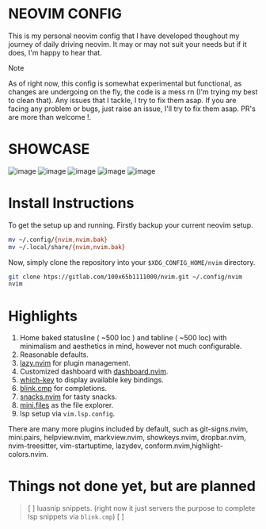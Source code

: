 # NEOVIM CONFIG
This is my personal neovim config that I have developed thoughout my journey of daily driving neovim. It may or may not suit your needs but if it does, I'm happy to hear that.

> [!Note]
> As of right now, this config is somewhat experimental but functional, as changes are undergoing on the fly, the code is a mess rn (I'm trying my best to clean that). Any issues that I tackle, I try to fix them asap.
> If you are facing any problem or bugs, just raise an issue, I'll try to fix them asap. PR's are more than welcome !. 

# SHOWCASE
![image](https://github.com/user-attachments/assets/f13a2d7e-517c-4792-b2d9-096b52d11639)
![image](https://github.com/user-attachments/assets/ae4418d4-3f5a-430f-ba7a-23181e05c2e4)
![image](https://github.com/user-attachments/assets/e9eace77-fc08-4cfc-87c7-b115913fee6e)
![image](https://github.com/user-attachments/assets/3ea0ad23-76eb-4aae-b1c5-49b2f7c25b83)
![image](https://github.com/user-attachments/assets/0501a297-2e16-4fff-bc58-a6345cd72268)


# Install Instructions

To get the setup up and running.
Firstly backup your current neovim setup.
```bash
mv ~/.config/{nvim,nvim.bak}
mv ~/.local/share/{nvim,nvim.bak}
```

Now, simply clone the repository into your `$XDG_CONFIG_HOME/nvim` directory.
```bash
git clone htps://gitlab.com/100x65b1111000/nvim.git ~/.config/nvim
nvim
```

# Highlights
1. Home baked statusline ( ~500 loc ) and tabline ( ~500 loc) with minimalism and aesthetics in mind, however not much configurable.
2. Reasonable defaults.
3. [lazy.nvim](https://github.com/folke/lazy.nvim) for plugin management.
4. Customized dashboard with [dashboard.nvim](https://github.com/nvimdev/dashboard.nvim).
5. [which-key](https://github.com/folke/which-key.nvim) to display available key bindings.
6. [blink.cmp](https://github.com/Saghen/blink.cmp) for completions.
8. [snacks.nvim](https://github.com/folke/snacks.nvim) for tasty snacks.
9. [mini.files](https://github.com/echasnovski/mini.files) as the file explorer.
12. lsp setup via `vim.lsp.config`.

There are many more plugins included by default, such as git-signs.nvim, mini.pairs, helpview.nvim, markview.nvim, showkeys.nvim, dropbar.nvim, nvim-treesitter, vim-startuptime, lazydev, conform.nvim,highlight-colors.nvim.

# Things not done yet, but are planned
> [ ] luasnip snippets. (right now it just servers the purpose to complete lsp snippets via `blink.cmp`)
> [ ] 
